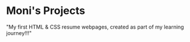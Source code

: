 # Moni's Projects

"My first HTML &amp; CSS resume webpages, created as part of my learning journey!!!"
